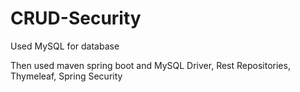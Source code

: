 # CRUD-Security

Used MySQL for database 

Then used maven spring boot 
and MySQL Driver, Rest Repositories, Thymeleaf, Spring Security
